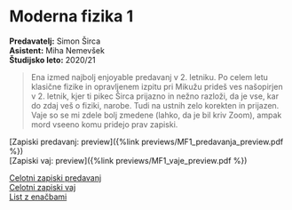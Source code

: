 # Moderna fizika 1
**Predavatelj:** Simon Širca \
**Asistent:** Miha Nemevšek \
**Študijsko leto:** 2020/21 

> Ena izmed najbolj enjoyable predavanj v 2. letniku. Po celem letu klasične fizike in opravljenem izpitu pri Mikužu prideš ves našopirjen v 2. letnik, kjer ti pikec Širca prijazno in nežno razloži, da je vse, kar do zdaj veš o fiziki, narobe. Tudi na ustnih zelo korekten in prijazen. Vaje so se mi zdele bolj zmedene (lahko, da je bil kriv Zoom), ampak mord vseeno komu pridejo prav zapiski.

[Zapiski predavanj: preview]({%link previews/MF1_predavanja_preview.pdf %}) \
[Zapiski vaj: preview]({%link previews/MF1_vaje_preview.pdf %})

[Celotni zapiski predavanj](https://drive.google.com/file/d/1SJOnrY-tBoTU4-O9Dxm6my7nW9bSTiM0/view?usp=sharing) \
[Celotni zapiski vaj](https://drive.google.com/file/d/1d9fiQYJu3nuIfcYfiFhVwoTstNsBWuCp/view?usp=sharing) \
[List z enačbami](https://drive.google.com/file/d/1r681ofKuthkTrszMKtcSk1fDUSLsIxLU/view?usp=sharing)
